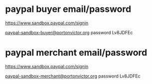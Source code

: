 # paypal buyer email/password
https://www.sandbox.paypal.com/signin

paypal-sandbox-buyer@portonvictor.org
password Lv8JDFEc

# paypal merchant email/password

https://www.sandbox.paypal.com/signin

paypal-sandbox-merchant@portonvictor.org
password Lv8JDFEc



